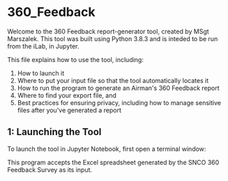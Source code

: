 # 360_Feedback

Welcome to the 360 Feedback report-generator tool, created by MSgt Marszalek. This tool was built using Python 3.8.3 and is inteded to be run from the iLab, in Jupyter. 

This file explains how to use the tool, including:
1. How to launch it
2. Where to put your input file so that the tool automatically locates it
3. How to run the program to generate an Airman's 360 Feedback report
4. Where to find your export file, and
5. Best practices for ensuring privacy, including how to manage sensitive files after you've generated a report

## 1: Launching the Tool

To launch the tool in Jupyter Notebook, first open a terminal window:


This program accepts the Excel spreadsheet generated by the SNCO 360 Feedback Survey as its input.
